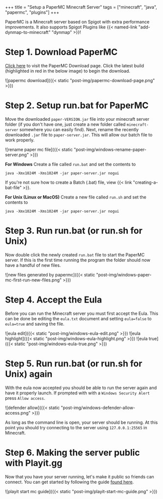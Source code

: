 +++
title = "Setup a PaperMC Minecraft Server"
tags = ["minecraft", "java", "papermc", "plugins"]
+++

PaperMC is a Minecraft server based on Spigot with extra performance improvements. It also supports Spigot Plugins like {{< named-link "add-dynmap-to-minecraft" "dynmap" >}}!

# Step 1. Download PaperMC
[Click here](https://papermc.io/downloads) to visit the PaperMC Download page. Click the latest build (highlighted in red in the below image) to begin the download.

![papermc download]({{< static "post-img/papermc-download-page.png" >}})

# Step 2. Setup run.bat for PaperMC
Move the downloaded `paper-VERSION.jar` file into your minecraft server folder (if you don't have one, just create a new folder called `minecraft-server` somewhere you can easily find). Next, rename the recently downloaded `.jar` file to `paper-server.jar`. This will allow our batch file to work properly.

![rename paper mc file]({{< static "post-img/windows-rename-paper-server.png" >}})

**For Windows** Create a file called `run.bat` and set the contents to

```
java -Xmx1024M -Xms1024M -jar paper-server.jar nogui
```

If you're not sure how to create a Batch (.bat) file, view {{< link "creating-a-bat-file" >}}.

**For Unix (Linux or MacOS)** Create a new file called `run.sh` and set the contents to 

```
java -Xmx1024M -Xms1024M -jar paper-server.jar nogui
```

# Step 3. Run run.bat (or run.sh for Unix)

Now double click the newly created `run.bat` file to start the PaperMC server. If this is the first time running the program the folder should now have a handful of new files.

![new files generated by papermc]({{< static "post-img/windows-paper-mc-first-run-new-files.png" >}})

# Step 4. Accept the Eula

Before you can run the Minecraft server you must first accept the Eula. This can be done be editing the `eula.txt` document and setting `eula=false` to `eula=true` and saving the file.


![eula edit]({{< static "post-img/windows-eula-edit.png" >}})
![eula highlight]({{< static "post-img/windows-eula-highlight.png" >}})
![eula true]({{< static "post-img/windows-eula-true.png" >}})

# Step 5. Run run.bat (or run.sh for Unix) again

With the eula now accepted you should be able to run the server again and have it properly launch. If prompted with with a `Windows Security Alert` press `Allow access`.

![defender allow]({{< static "post-img/windows-defender-allow-access.png" >}})

As long as the command line is open, your server should be running. At this point you should try connecting to the server using `127.0.0.1:25565` in Minecraft.


# Step 6. Making the server public with Playit.gg

Now that you have your server running, let's make it public so friends can connect. You can get started by following the guide [found here](https://playit.gg/guides/minecraft).

![playit start mc guide]({{< static "post-img/playit-start-mc-guide.png" >}})

